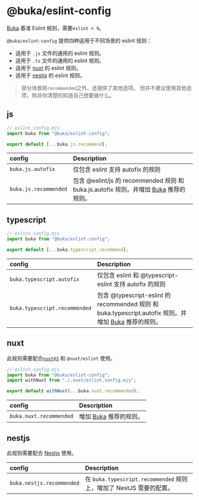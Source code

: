 # @buka/eslint-config

[Buka]: https://github.com/buka-lnc

[Buka][Buka] 基准 Eslint 规则，需要`eslint > 9`。

`@buka/eslint-config` 提供四种适用于不同场景的 eslint 规则：

- 适用于 `.js` 文件的通用的 eslint 规则。
- 适用于 `.ts` 文件的通用的 eslint 规则。
- 适用于 [nuxt](https://nuxt.com/) 的 eslint 规则。
- 适用于 [nestjs](https://nestjs.com/) 的 eslint 规则。

> 部分场景除`recommended`之外，还提供了其他选项。
> 但并不建议使用其他选项，除非你清楚的知道自己想要做什么。

## js

```javascript
// eslint.config.mjs
import buka from "@buka/eslint-config";

export default [...buka.js.recommend];
```

| config                | Description                                                                                   |
| :-------------------- | :-------------------------------------------------------------------------------------------- |
| `buka.js.autofix`     | 仅包含 eslint 支持 autofix 的规则                                                             |
| `buka.js.recommended` | 包含 @eslint/js 的 recommended 规则 和 buka.js.autofix 规则。并增加 [Buka][Buka] 推荐的规则。 |

## typescript

```javascript
// eslint.config.mjs
import buka from "@buka/eslint-config";

export default [...buka.typescript.recommend];
```

| config                        | Description                                                                                                   |
| :---------------------------- | :------------------------------------------------------------------------------------------------------------ |
| `buka.typescript.autofix`     | 仅包含 eslint 和 @typescript-eslint 支持 autofix 的规则                                                       |
| `buka.typescript.recommended` | 包含 @typescript-eslint 的 recommended 规则 和 buka.typescript.autofix 规则。并增加 [Buka][Buka] 推荐的规则。 |

## nuxt

此规则需要配合[`nuxt@3`](https://nuxt.com/) 和 `@nuxt/eslint` 使用。

```javascript
// eslint.config.mjs
import buka from "@buka/eslint-config";
import withNuxt from "./.nuxt/eslint.config.mjs";

export default withNuxt(...buka.nuxt.recommended);
```

| config                  | Description                    |
| :---------------------- | :----------------------------- |
| `buka.nuxt.recommended` | 增加 [Buka][Buka] 推荐的规则。 |

## nestjs

此规则需要配合 [Nestjs](https://nestjs.com/) 使用。

| config                    | Description                                                         |
| :------------------------ | :------------------------------------------------------------------ |
| `buka.nestjs.recommended` | 在 `buka.typescript.recommended` 规则上，增加了 NestJS 需要的配置。 |
